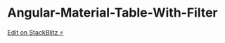# Angular-Material-Table-With-Filter

[Edit on StackBlitz ⚡️](https://stackblitz.com/edit/angular-ekje8f)